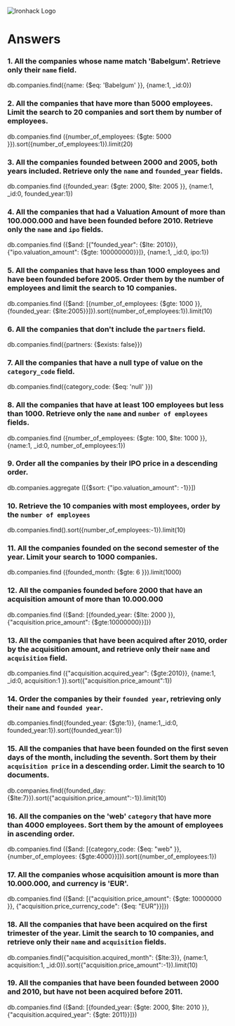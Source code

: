 ![Ironhack Logo](https://i.imgur.com/1QgrNNw.png)

# Answers

### 1. All the companies whose name match 'Babelgum'. Retrieve only their `name` field.

db.companies.find({name: {$eq: 'Babelgum' }}, {name:1, _id:0})

### 2. All the companies that have more than 5000 employees. Limit the search to 20 companies and sort them by **number of employees**.

db.companies.find ({number_of_employees: {$gte: 5000 }}).sort({number_of_employees:1}).limit(20)
### 3. All the companies founded between 2000 and 2005, both years included. Retrieve only the `name` and `founded_year` fields.

db.companies.find ({founded_year: {$gte: 2000, $lte: 2005 }}, {name:1, _id:0, founded_year:1})

### 4. All the companies that had a Valuation Amount of more than 100.000.000 and have been founded before 2010. Retrieve only the `name` and `ipo` fields.

db.companies.find ({$and: [{"founded_year": {$lte: 2010}}, {"ipo.valuation_amount": {$gte: 100000000}}]}, {name:1, _id:0, ipo:1})

### 5. All the companies that have less than 1000 employees and have been founded before 2005. Order them by the number of employees and limit the search to 10 companies.

db.companies.find ({$and: [{number_of_employees: {$gte: 1000 }}, {founded_year: {$lte:2005}}]}).sort({number_of_employees:1}).limit(10)

### 6. All the companies that don't include the `partners` field.
db.companies.find({partners: {$exists: false}})


### 7. All the companies that have a null type of value on the `category_code` field.
db.companies.find({category_code: {$eq: 'null' }})


### 8. All the companies that have at least 100 employees but less than 1000. Retrieve only the `name` and `number of employees` fields.
db.companies.find ({number_of_employees: {$gte: 100, $lte: 1000 }}, {name:1, _id:0, number_of_employees:1})


### 9. Order all the companies by their IPO price in a descending order.
db.companies.aggregate ([{$sort: {"ipo.valuation_amount": -1}}])


### 10. Retrieve the 10 companies with most employees, order by the `number of employees`

db.companies.find().sort({number_of_employees:-1}).limit(10)

### 11. All the companies founded on the second semester of the year. Limit your search to 1000 companies.

db.companies.find ({founded_month: {$gte: 6 }}).limit(1000)

### 12. All the companies founded before 2000 that have an acquisition amount of more than 10.000.000

db.companies.find ({$and: [{founded_year: {$lte: 2000 }}, {"acquisition.price_amount": {$gte:10000000}}]})

### 13. All the companies that have been acquired after 2010, order by the acquisition amount, and retrieve only their `name` and `acquisition` field.

db.companies.find ({"acquisition.acquired_year": {$gte:2010}}, {name:1, _id:0, acquisition:1 }).sort({"acquisition.price_amount":1})

### 14. Order the companies by their `founded year`, retrieving only their `name` and `founded year`.

db.companies.find({founded_year: {$gte:1}}, {name:1,_id:0, founded_year:1}).sort({founded_year:1})

### 15. All the companies that have been founded on the first seven days of the month, including the seventh. Sort them by their `acquisition price` in a descending order. Limit the search to 10 documents.

db.companies.find({founded_day: {$lte:7}}).sort({"acquisition.price_amount":-1}).limit(10)

### 16. All the companies on the 'web' `category` that have more than 4000 employees. Sort them by the amount of employees in ascending order.

db.companies.find ({$and: [{category_code: {$eq: "web" }}, {number_of_employees: {$gte:4000}}]}).sort({number_of_employees:1})

### 17. All the companies whose acquisition amount is more than 10.000.000, and currency is 'EUR'.

db.companies.find ({$and: [{"acquisition.price_amount": {$gte: 10000000 }}, {"acquisition.price_currency_code": {$eq: "EUR"}}]})

### 18. All the companies that have been acquired on the first trimester of the year. Limit the search to 10 companies, and retrieve only their `name` and `acquisition` fields.

db.companies.find({"acquisition.acquired_month": {$lte:3}}, {name:1, acquisition:1, _id:0}).sort({"acquisition.price_amount":-1}).limit(10)

### 19. All the companies that have been founded between 2000 and 2010, but have not been acquired before 2011.


db.companies.find ({$and: [{founded_year: {$gte: 2000, $lte: 2010 }}, {"acquisition.acquired_year": {$gte: 2011}}]})
